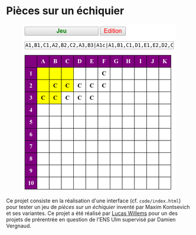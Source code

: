 # Pièces sur un échiquier

<p align="center"><img src="README-images/game.png"></p>

Ce projet consiste en la réalisation d'une interface (cf. `code/index.html`) pour tester un jeu de *pièces sur un échiquier* inventé par Maxim Kontsevich et ses variantes. Ce projet a été réalisé par [Lucas Willems](http://www.lucaswillems.com) pour un des projets de prérentrée en question de l'ENS Ulm supervisé par Damien Vergnaud.
